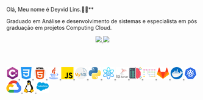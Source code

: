 Olá, Meu nome é Deyvid Lins.🧑‍💻**

Graduado em Análise e desenvolvimento de sistemas e especialista em pós graduação em projetos Computing Cloud.  



<div align="center">
  <a href="https://github.com/DeyvidLins">
  <img height="180em" src="https://github-readme-stats.vercel.app/api?username=DeyvidLins&show_icons=true&theme=dracula&include_all_commits=true&count_private=true"/>
  <img height="180em" src="https://github-readme-stats.vercel.app/api/top-langs/?username=DeyvidLins&layout=compact&langs_count=7&theme=dracula"/>
</div>





<br> <br>

<div>
    <img src="linguagens/c-sharp.png"></img> 
    <img src="linguagens/css-3.png"></img>
	<img src="linguagens/html-5.png"></img>
	<img src="linguagens/java.png"></img>
	<img src="linguagens/js.png"></img>
	<img src="linguagens/mysql.png"></img>
	<img src="linguagens/python.png"></img>
	<img src="linguagens/react.png"></img>
	<img src="linguagens/sql-server.png"></img>
	<img src="tecnologias/coding.png"></img>
	<img src="tecnologias/branches.png"></img>
	<img src="tecnologias/gitlab.png"></img>
	<img src="tecnologias/docker.png"></img>
	<img src="tecnologias/kubernetes.png"></img>	
	<img src="tecnologias/google-cloud-logo-5.png"></img>
	<img src="tecnologias/linux.png"></img>
	<img src="tecnologias/salesforce.png"></img>
</div>





